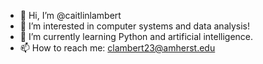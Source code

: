 - 👋 Hi, I’m @caitlinlambert
- 👀 I’m interested in computer systems and data analysis!
- 🌱 I’m currently learning Python and artificial intelligence.
- 📫 How to reach me: clambert23@amherst.edu

<!---
caitlinlambert/caitlinlambert is a ✨ special ✨ repository because its `README.md` (this file) appears on your GitHub profile.
You can click the Preview link to take a look at your changes.
--->
